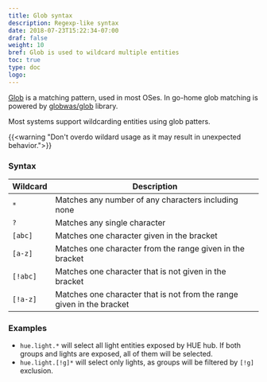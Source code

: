 ```yaml
---
title: Glob syntax
description: Regexp-like syntax
date: 2018-07-23T15:22:34-07:00
draf: false
weight: 10
bref: Glob is used to wildcard multiple entities
toc: true
type: doc
logo:
---
```


[Glob](https://en.wikipedia.org/wiki/Glob_(programming)) is a matching pattern, used in most OSes. In go-home glob matching is powered by [globwas/glob](https://github.com/gobwas/glob) library.

Most systems support wildcarding entities using glob patters. 

{{<warning "Don't overdo wildard usage as it may result in unexpected behavior.">}}

### Syntax
|Wildcard|Description|
|--------|-----------|
| `*` | Matches any number of any characters including none |
| `?` | Matches any single character |
| `[abc]` | Matches one character given in the bracket |
| `[a-z]` | Matches one character from the range given in the bracket |
| `[!abc]` | Matches one character that is not given in the bracket |
| `[!a-z]` | Matches one character that is not from the range given in the bracket |

### Examples

- `hue.light.*` will select all light entities exposed by HUE hub. If both groups and lights are exposed, all of them will be selected. 
- `hue.light.[!g]*` will select only lights, as groups will be filtered by `[!g]` exclusion.

